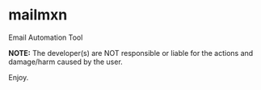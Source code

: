 # mailmxn

Email Automation Tool

__**NOTE:**__ The developer(s) are NOT responsible or liable for the actions and damage/harm caused by the user.

Enjoy.

